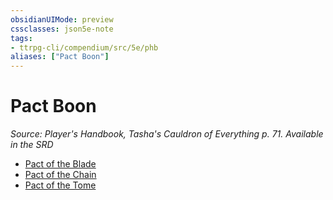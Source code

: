 ```yaml
---
obsidianUIMode: preview
cssclasses: json5e-note
tags:
- ttrpg-cli/compendium/src/5e/phb
aliases: ["Pact Boon"]
---
```

# Pact Boon
*Source: Player's Handbook, Tasha's Cauldron of Everything p. 71. Available in the <span title='Systems Reference Document (5.2)'>SRD</span>* 

- [Pact of the Blade](3-Mechanics/CLI/optional-features/pact-of-the-blade.md)
- [Pact of the Chain](3-Mechanics/CLI/optional-features/pact-of-the-chain.md)
- [Pact of the Tome](3-Mechanics/CLI/optional-features/pact-of-the-tome.md)